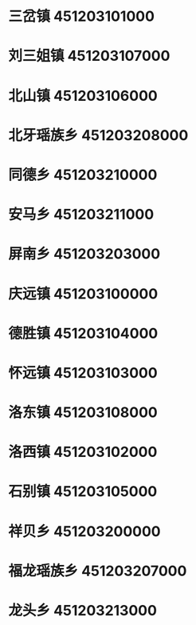 # 三岔镇 451203101000
# 刘三姐镇 451203107000
# 北山镇 451203106000
# 北牙瑶族乡 451203208000
# 同德乡 451203210000
# 安马乡 451203211000
# 屏南乡 451203203000
# 庆远镇 451203100000
# 德胜镇 451203104000
# 怀远镇 451203103000
# 洛东镇 451203108000
# 洛西镇 451203102000
# 石别镇 451203105000
# 祥贝乡 451203200000
# 福龙瑶族乡 451203207000
# 龙头乡 451203213000
